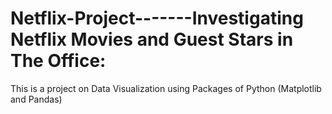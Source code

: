 # Netflix-Project-------Investigating Netflix Movies and Guest Stars in The Office:
This is a project on Data Visualization using Packages of Python (Matplotlib and Pandas)
